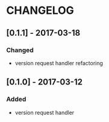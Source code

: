 # CHANGELOG

## [0.1.1] - 2017-03-18
### Changed
- version request handler refactoring


## [0.1.0] - 2017-03-12
### Added
- version request handler
